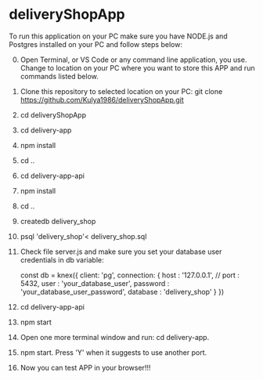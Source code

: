 # deliveryShopApp

To run this application on your PC make sure  you have NODE.js and Postgres installed on your PC and follow steps below:

0. Open Terminal, or VS Code or any command line application, you use. Change to location on your PC where you want to store this APP and run commands listed below.

1. Clone this repository to selected location on your PC:
    git clone https://github.com/Kulya1986/deliveryShopApp.git

2. cd deliveryShopApp

3. cd delivery-app

4. npm install 

5. cd ..

6. cd delivery-app-api

7. npm install

8. cd ..

8. createdb delivery_shop

9. psql 'delivery_shop'< delivery_shop.sql

10. Check file server.js and make sure you set your database user credentials in db variable:

    const db = knex({
    client: 'pg',
    connection: {
        host : '127.0.0.1',
        // port : 5432,
        user : 'your_database_user',
        password : 'your_database_user_password',
        database : 'delivery_shop'
  }
})

11. cd delivery-app-api 

12. npm start

13. Open one more terminal window and run: cd delivery-app. 

14. npm start. Press 'Y' when it suggests to use another port.

15. Now you can test APP in your browser!!!